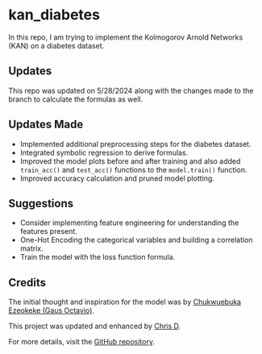 # kan_diabetes
In this repo, I am trying to implement the Kolmogorov Arnold Networks (KAN) on a diabetes dataset.

## Updates
This repo was updated on 5/28/2024 along with the changes made to the branch to calculate the formulas as well.

## Updates Made
- Implemented additional preprocessing steps for the diabetes dataset.
- Integrated symbolic regression to derive formulas.
- Improved the model plots before and after training and also added `train_acc()` and `test_acc()` functions to the `model.train()` function.
- Improved accuracy calculation and pruned model plotting.

## Suggestions
- Consider implementing feature engineering for understanding the features present.
- One-Hot Encoding the categorical variables and building a correlation matrix.
- Train the model with the loss function formula.

## Credits
The initial thought and inspiration for the model was by [Chukwuebuka Ezeokeke (Gaus Octavio)](https://github.com/Chukwuebuka-2003).

This project was updated and enhanced by [Chris D](https://github.com/ChrisD-7).

For more details, visit the [GitHub repository](https://github.com/Chukwuebuka-2003/kan_diabetes).
